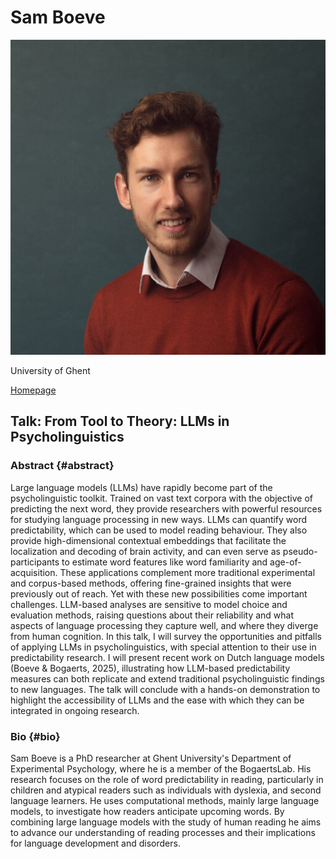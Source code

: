 # Sam Boeve

![Sam Bovee](../assets/Sam-Boeve-1966441941.jpg)

University of Ghent

[Homepage](https://research.ugent.be/web/person/sam-boeve-0/en)

## Talk: From Tool to Theory: LLMs in Psycholinguistics

### Abstract {#abstract}
Large language models (LLMs) have rapidly become part of the psycholinguistic toolkit. Trained on vast text corpora with the objective of predicting the next word, they provide researchers with powerful resources for studying language processing in new ways. LLMs can quantify word predictability, which can be used to model reading behaviour. They also provide high-dimensional contextual embeddings that facilitate the localization and decoding of brain activity, and can even serve as pseudo-participants to estimate word features like word familiarity and age-of-acquisition. These applications complement more traditional experimental and corpus-based methods, offering fine-grained insights that were previously out of reach. 
Yet with these new possibilities come important challenges. LLM-based analyses are sensitive to model choice and evaluation methods, raising questions about their reliability and what aspects of language processing they capture well, and where they diverge from human cognition. In this talk, I will survey the opportunities and pitfalls of applying LLMs in psycholinguistics, with special attention to their use in predictability research. I will present recent work on Dutch language models (Boeve & Bogaerts, 2025), illustrating how LLM-based predictability measures can both replicate and extend traditional psycholinguistic findings to new languages. The talk will conclude with a hands-on demonstration to highlight the accessibility of LLMs and the ease with which they can be integrated in ongoing research.     

### Bio {#bio}
Sam Boeve is a PhD researcher at Ghent University's Department of Experimental Psychology, where he is a member of the BogaertsLab. His research focuses on the role of word predictability in reading, particularly in children and atypical readers such as individuals with dyslexia, and second language learners. He uses computational methods, mainly large language models, to investigate how readers anticipate upcoming words. By combining large language models with the study of human reading he aims to advance our understanding of reading processes and their implications for language development and disorders.
